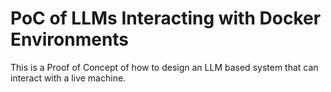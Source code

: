 # PoC of LLMs Interacting with Docker Environments

This is a Proof of Concept of how to design an LLM based system that can interact with a live machine.